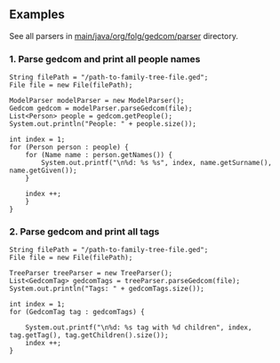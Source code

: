 ## Examples
See all parsers in [main/java/org/folg/gedcom/parser](../src/main/java/org/folg/gedcom/parser) directory.

### 1. Parse gedcom and print all people names

    String filePath = "/path-to-family-tree-file.ged";
    File file = new File(filePath);

    ModelParser modelParser = new ModelParser();
    Gedcom gedcom = modelParser.parseGedcom(file);
    List<Person> people = gedcom.getPeople();
    System.out.println("People: " + people.size());

    int index = 1;
    for (Person person : people) {
        for (Name name : person.getNames()) {
            System.out.printf("\n%d: %s %s", index, name.getSurname(), name.getGiven());
        }

        index ++;
        }
    }

### 2. Parse gedcom and print all tags

    String filePath = "/path-to-family-tree-file.ged";
    File file = new File(filePath);

    TreeParser treeParser = new TreeParser();
    List<GedcomTag> gedcomTags = treeParser.parseGedcom(file);
    System.out.println("Tags: " + gedcomTags.size());

    int index = 1;
    for (GedcomTag tag : gedcomTags) {

        System.out.printf("\n%d: %s tag with %d children", index, tag.getTag(), tag.getChildren().size());
        index ++;
    }

